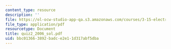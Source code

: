 ```yaml
---
content_type: resource
description: ''
file: https://ol-ocw-studio-app-qa.s3.amazonaws.com/courses/3-15-electrical-optical-magnetic-materials-and-devices-fall-2006/bbc013663892badce2e11d317abf5dba_quiz2_2006_sol.pdf
file_type: application/pdf
resourcetype: Document
title: quiz2_2006_sol.pdf
uid: bbc01366-3892-badc-e2e1-1d317abf5dba
---
```

